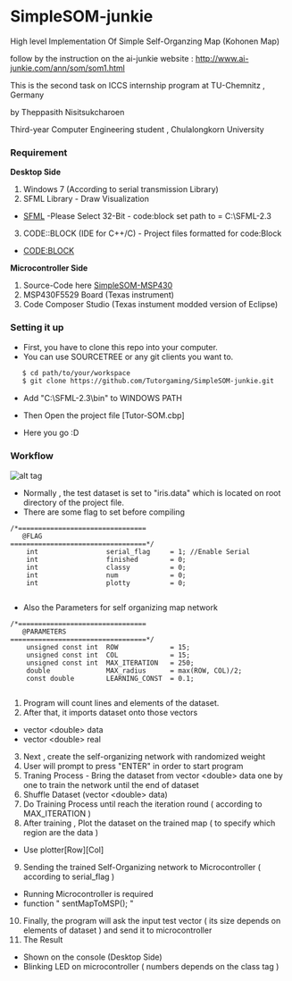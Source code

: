 # SimpleSOM-junkie
High level Implementation Of Simple Self-Organzing Map (Kohonen Map)

follow by the instruction on the ai-junkie website
: http://www.ai-junkie.com/ann/som/som1.html

This is the second task on ICCS internship program
at TU-Chemnitz , Germany

by Theppasith Nisitsukcharoen

Third-year Computer Engineering student , Chulalongkorn University

### Requirement
**Desktop Side**

1. Windows 7 (According to serial transmission Library)
2. SFML Library - Draw Visualization 
  - [SFML](http://www.sfml-dev.org/download.php) -Please Select 32-Bit - code:block set path to = C:\SFML-2.3
3. CODE::BLOCK (IDE for C++/C)  - Project files formatted for code:Block
  - [CODE:BLOCK](http://www.codeblocks.org/downloads)

**Microcontroller Side**

1. Source-Code here [SimpleSOM-MSP430](https://github.com/Tutorgaming/SimpleSOM-MSP430) 
2. MSP430F5529 Board (Texas instrument)
3. Code Composer Studio (Texas instument modded version of Eclipse) 


### Setting it up

* First, you have to clone this repo into your computer.
* You can use SOURCETREE or any git clients you want to.
```sh 
   $ cd path/to/your/workspace
   $ git clone https://github.com/Tutorgaming/SimpleSOM-junkie.git
```
* Add "C:\SFML-2.3\bin" to WINDOWS PATH

* Then Open the project file [Tutor-SOM.cbp]
* Here you go :D 

### Workflow

![alt tag](https://raw.github.com/username/projectname/branch/path/to/img.png)

* Normally , the test dataset is set to "iris.data" which is located on root directory of the project file.
* There are some flag to set before compiling 
```
/*================================
   @FLAG
==================================*/
    int                 serial_flag     = 1; //Enable Serial
    int                 finished        = 0;
    int                 classy          = 0;
    int                 num             = 0;
    int                 plotty          = 0;
    
```
* Also the Parameters for self organizing map network
```
/*================================
   @PARAMETERS
==================================*/
    unsigned const int  ROW             = 15;
    unsigned const int  COL             = 15;
    unsigned const int  MAX_ITERATION   = 250;
    double              MAX_radius      = max(ROW, COL)/2;
    const double        LEARNING_CONST  = 0.1;
    
```




1. Program will count lines and elements of the dataset.
2. After that, it imports dataset onto those vectors
  -  vector <<a>double> data
  -  vector <<a>double> real
3. Next , create the self-organizing network with randomized weight
4. User will prompt to press "ENTER" in order to start program
5. Traning Process  - Bring the dataset from vector <<a>double> data   one by one to train the network until the end of dataset
6. Shuffle Dataset (vector <<a>double> data)
7. Do Training Process until reach the iteration round ( according to MAX_ITERATION )
8. After training , Plot the dataset on the trained map ( to specify which region are the data )
  - Use plotter[Row][Col] 
9. Sending the trained Self-Organizing network to Microcontroller ( according to serial_flag )
  - Running Microcontroller is required 
  - function " sentMapToMSP(); "
10. Finally, the program will ask the input test vector ( its size depends on elements of dataset ) 
and send it to microcontroller 
11. The Result 
  - Shown on the console (Desktop Side)
  - Blinking LED on microcontroller ( numbers depends on the class tag )
